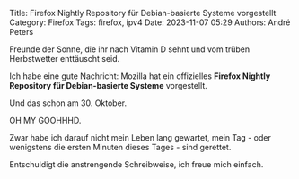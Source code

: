 Title: Firefox Nightly Repository für Debian-basierte Systeme vorgestellt
Category: Firefox
Tags: firefox, ipv4
Date: 2023-11-07 05:29
Authors: André Peters

Freunde der Sonne, die ihr nach Vitamin D sehnt und vom trüben Herbstwetter enttäuscht seid.

Ich habe eine gute Nachricht: Mozilla hat ein offizielles **Firefox Nightly Repository für Debian-basierte Systeme** vorgestellt.

Und das schon am 30. Oktober.

OH MY GOOHHHD.

Zwar habe ich darauf nicht mein Leben lang gewartet, mein Tag - oder wenigstens die ersten Minuten dieses Tages - sind gerettet.

Entschuldigt die anstrengende Schreibweise, ich freue mich einfach.
